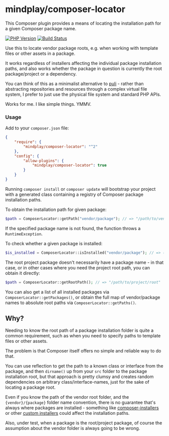 mindplay/composer-locator
=========================

This Composer plugin provides a means of locating the installation path for a given Composer package name.

[![PHP Version](https://img.shields.io/badge/php-5.4%2B-blue.svg)](https://packagist.org/packages/mindplay/composer-locator)
[![Build Status](https://travis-ci.org/mindplay-dk/composer-locator.svg?branch=master)](https://travis-ci.org/mindplay-dk/composer-locator)

Use this to locate vendor package roots, e.g. when working with template files or other assets in a package.

It works regardless of installers affecting the individual package installation paths, and also works whether
the package in question is currently the root package/project or a dependency.

You can think of this as a minimalist alternative to [puli](https://github.com/puli/repository) - rather than
abstracting repositories and resources through a complex virtual file system, I prefer to just use the physical
file system and standard PHP APIs.

Works for me. I like simple things. YMMV.

### Usage

Add to your `composer.json` file:

```json
{
    "require": {
        "mindplay/composer-locator": "^2"
    },
    "config": {
        "allow-plugins": {
            "mindplay/composer-locator": true
        }
    }
}
```

Running `composer install` or `composer update` will bootstrap your project with a generated class containing
a registry of Composer package installation paths.

To obtain the installation path for given package:

```php
$path = ComposerLocator::getPath("vendor/package"); // => "/path/to/vendor/package" 
```

If the specified package name is not found, the function throws a `RuntimeException`.

To check whether a given package is installed:

```php
$is_installed = ComposerLocator::isInstalled("vendor/package"); // => (bool) true|false 
```

The root project package doesn't necessarily have a package name - in that case, or in other cases where you
need the project root path, you can obtain it directly:

```php
$path = ComposerLocator::getRootPath(); // => "/path/to/project/root" 
```

You can also get a list of all installed packages via `ComposerLocator::getPackages()`, or obtain the full
map of vendor/package names to absolute root paths via `ComposerLocator::getPaths()`.

## Why?

Needing to know the root path of a package installation folder is quite a common requirement, such as when
you need to specify paths to template files or other assets.

The problem is that Composer itself offers no simple and reliable way to do that.

You can use reflection to get the path to a known class or interface from the package, and then `dirname()` up
from your `src` folder to the package installation root, but that approach is pretty clumsy and creates random
dependencies on arbitrary class/interface-names, just for the sake of locating a package root.

Even if you know the path of the vendor root folder, and the `{vendor}/{package}` folder name convention, there
is no guarantee that's always where packages are installed - something like [composer-installers](https://github.com/composer/installers)
or other [custom installers](https://github.com/akimsko/courier) could affect the installation paths.

Also, under test, when a package is the root/project package, of course the assumption about the vendor folder
is always going to be wrong.
